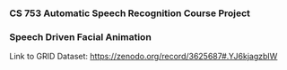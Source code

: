 
### CS 753 Automatic Speech Recognition Course Project
### Speech Driven Facial Animation
Link to GRID Dataset: https://zenodo.org/record/3625687#.YJ6kjagzbIW
